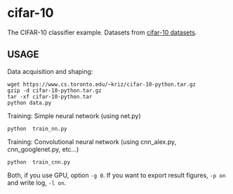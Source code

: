 # cifar-10
The CIFAR-10 classifier example. Datasets from [cifar-10 datasets](http://www.cs.toronto.edu/~kriz/cifar.html).

## USAGE
Data acquisition and shaping:
```
wget https://www.cs.toronto.edu/~kriz/cifar-10-python.tar.gz
gzip -d cifar-10-python.tar.gz
tar -xf cifar-10-python.tar
python data.py
```

Training: Simple neural network (using net.py)
```
python  train_nn.py
```

Training: Convolutional neural network (using cnn_alex.py, cnn_googlenet.py, etc...)

```
python  train_cnn.py
```

Both, if you use GPU, option ```-g 0```. If you want to export result figures, ```-p on``` and write log, ```-l on```.

